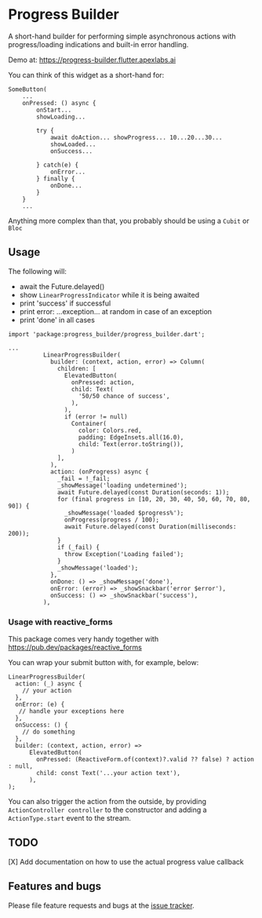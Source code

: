 # Progress Builder

A short-hand builder for performing simple asynchronous actions with progress/loading indications and built-in error
handling.

Demo at: https://progress-builder.flutter.apexlabs.ai

You can think of this widget as a short-hand for:

```
SomeButton(
    ...
    onPressed: () async {
        onStart...
        showLoading...

        try {
            await doAction... showProgress... 10...20...30...
            showLoaded...
            onSuccess...

        } catch(e) {
            onError...
        } finally {
            onDone...
        }
    }
    ...
```

Anything more complex than that, you probably should be using a `Cubit` or `Bloc`



## Usage

The following will:

* await the Future.delayed()
* show `LinearProgressIndicator` while it is being awaited
* print 'success' if successful
* print error: ...exception... at random in case of an exception
* print 'done' in all cases

```
import 'package:progress_builder/progress_builder.dart';

...
          LinearProgressBuilder(
            builder: (context, action, error) => Column(
              children: [
                ElevatedButton(
                  onPressed: action,
                  child: Text(
                    '50/50 chance of success',
                  ),
                ),
                if (error != null)
                  Container(
                    color: Colors.red,
                    padding: EdgeInsets.all(16.0),
                    child: Text(error.toString()),
                  )
              ],
            ),
            action: (onProgress) async {
              _fail = !_fail;
              _showMessage('loading undetermined');
              await Future.delayed(const Duration(seconds: 1));
              for (final progress in [10, 20, 30, 40, 50, 60, 70, 80, 90]) {
                _showMessage('loaded $progress%');
                onProgress(progress / 100);
                await Future.delayed(const Duration(milliseconds: 200));
              }
              if (_fail) {
                throw Exception('Loading failed');
              }
              _showMessage('loaded');
            },
            onDone: () => _showMessage('done'),
            onError: (error) => _showSnackbar('error $error'),
            onSuccess: () => _showSnackbar('success'),
          ),
```

### Usage with reactive_forms

This package comes very handy together with https://pub.dev/packages/reactive_forms

You can wrap your submit button with, for example, below:

```
LinearProgressBuilder(
  action: (_) async {
    // your action
  },
  onError: (e) {
   // handle your exceptions here
  },
  onSuccess: () {
    // do something
  },
  builder: (context, action, error) =>
      ElevatedButton(
        onPressed: (ReactiveForm.of(context)?.valid ?? false) ? action : null,
        child: const Text('...your action text'),
      ),
);
```

You can also trigger the action from the outside, by providing `ActionController controller` to
the constructor and adding a `ActionType.start` event to the stream.

## TODO

[X] Add documentation on how to use the actual progress value callback

## Features and bugs

Please file feature requests and bugs at the [issue tracker][tracker].

[tracker]: https://github.com/apexlabs-ai/progress_builder/issues
